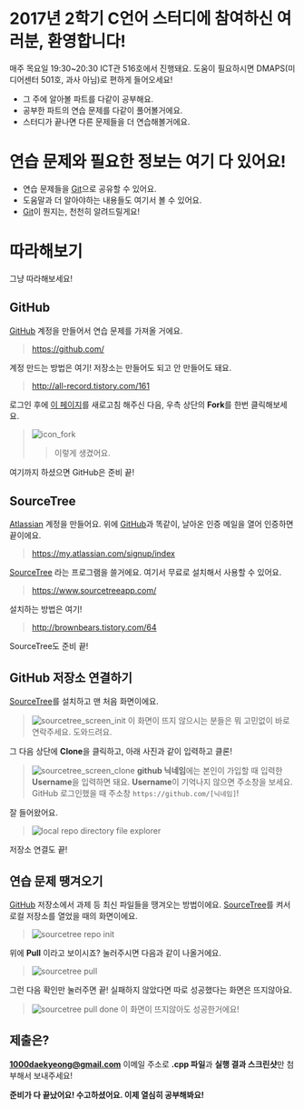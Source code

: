 # 2017년 2학기 C언어 스터디에 참여하신 여러분, 환영합니다!

매주 목요일 19:30~20:30 ICT관 516호에서 진행돼요.
도움이 필요하시면 DMAPS(미디어센터 501호, 과사 아님)로 편하게 들어오세요!

  - 그 주에 알아볼 파트를 다같이 공부해요.
  - 공부한 파트의 연습 문제를 다같이 풀어볼거에요.
  - 스터디가 끝나면 다른 문제들을 더 연습해볼거에요.

# 연습 문제와 필요한 정보는 여기 다 있어요!

  - 연습 문제들을 [Git][git]으로 공유할 수 있어요.
  - 도움말과 더 알아야하는 내용들도 여기서 볼 수 있어요.
  - [Git][git]이 뭔지는, 천천히 알려드릴게요!

# 따라해보기

그냥 따라해보세요!

## GitHub
[GitHub][github] 계정을 만들어서 연습 문제를 가져올 거에요.
> https://github.com/

계정 만드는 방법은 여기! 저장소는 만들어도 되고 안 만들어도 돼요.
> http://all-record.tistory.com/161

로그인 후에 [이 페이지](https://github.com/1000rb/dmaps_2017_2_c_language)를 새로고침 해주신 다음,
우측 상단의 **Fork**를 한번 클릭해보세요.

> ![icon_fork](https://camo.githubusercontent.com/f5551f6ff6e06ee95274443989887168247158fd/687474703a2f2f68756270726573732e696f2f696d672f666f726b2d69636f6e2e706e67)
> > 이렇게 생겼어요.

여기까지 하셨으면 GitHub은 준비 끝!

## SourceTree
[Atlassian][atlassian] 계정을 만들어요.
위에 [GitHub][github]과 똑같이, 날아온 인증 메일을 열어 인증하면 끝이에요.

> https://my.atlassian.com/signup/index

[SourceTree][sourcetree] 라는 프로그램을 쓸거에요. 여기서 무료로 설치해서 사용할 수 있어요.

> https://www.sourcetreeapp.com/

설치하는 방법은 여기!
> http://brownbears.tistory.com/64

SourceTree도 준비 끝!

## GitHub 저장소 연결하기

[SourceTree][sourcetree]를 설치하고 맨 처음 화면이에요.
> ![sourcetree_screen_init](https://i.imgur.com/SmhYw5S.png)
> 이 화면이 뜨지 않으시는 분들은 뭐 고민없이 바로 연락주세요. 도와드려요.

그 다음 상단에 **Clone**을 클릭하고, 아래 사진과 같이 입력하고 클론!
> ![sourcetree_screen_clone](https://i.imgur.com/YnLFMT8.png)
> **github 닉네임**에는 본인이 가입할 때 입력한 **Username**을 입력하면 돼요.
> **Username**이 기억나지 않으면 주소창을 보세요. GitHub 로그인했을 때 주소창 ```https://github.com/[닉네임]```!

잘 들어왔어요.
> ![local repo directory file explorer](https://i.imgur.com/fnHLTit.png)

저장소 연결도 끝!

## 연습 문제 땡겨오기

[GitHub][github] 저장소에서 과제 등 최신 파일들을 땡겨오는 방법이에요. [SourceTree][sourcetree]를 켜서 로컬 저장소를 열었을 때의 화면이에요.
> ![sourcetree repo init](https://i.imgur.com/x1oKRlM.png)

위에 **Pull** 이라고 보이시죠? 눌러주시면 다음과 같이 나올거에요.
> ![sourcetree pull](https://i.imgur.com/Egwoisf.png)

그런 다음 확인만 눌러주면 끝! 실패하지 않았다면 따로 성공했다는 화면은 뜨지않아요.
> ![sourcetree pull done](https://i.imgur.com/sxxujkf.png)
> 이 화면이 뜨지않아도 성공한거에요!

## 제출은?

**1000daekyeong@gmail.com** 이메일 주소로 **.cpp 파일**과 **실행 결과 스크린샷**만 첨부해서 보내주세요!

**준비가 다 끝났어요! 수고하셨어요. 이제 열심히 공부해봐요!**

   [git]: <https://rogerdudler.github.io/git-guide/index.ko.html>
   [github]: <https://namu.wiki/w/GitHub>
   [atlassian]: <https://ko.wikipedia.org/wiki/%EC%95%84%ED%8B%80%EB%9D%BC%EC%8B%9C%EC%95%88>
   [sourcetree]: <https://www.sourcetreeapp.com/>
